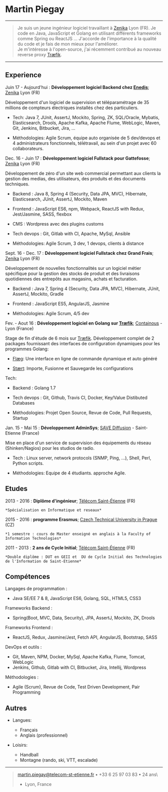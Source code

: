 Martin Piegay
============

----

>  Je suis un jeune ingénieur logiciel travaillant à [Zenika](https://www.zenika.com/) Lyon (FR).
>  Je code en Java, JavaScript et Golang en utilisant différents frameworks comme Spring ou ReactJS ...
>  J'accorde de l'importance à la qualité du code et je fais de mon mieux pour l'améliorer.\
>  Je m'intéresse à l'open-source, j'ai récemment contribué au nouveau reverse proxy [Træfik](https://traefik.io/).

----

Experience
----------
Juin 17 - Aujourd'hui
:   **Développement logiciel Backend chez [Enedis](http://www.enedis.fr/compteur-communicant)**; [Zenika](https://www.zenika.com/) Lyon (FR)

Développement d'un logiciel de supervision et téléparamétrage de 35 millions de compteurs électriques installés chez des particuliers.

* Tech: Java 7, JUnit, AssertJ, Mockito, Spring, ZK, SQL/Oracle, Mybatis, Elasticsearch, Drools, Apache Kafka, Apache Flume, WebLogic, Maven, Git, Jenkins, Bitbucket, Jira, ...

* Méthodologies: Agile Scrum, équipe auto organisée de 5 dev/devops et 4 administrateurs fonctionnels, télétravail, au sein d'un projet avec 60 collaborateurs.

Dec. 16 - Juin 17
:   **Développement logiciel Fullstack pour Gattefosse**; [Zenika](https://www.zenika.com/) Lyon (FR)

Développement de zéro d'un site web commercial permettant aux clients la gestion des medias, des utilisateurs, des produits et des documents techniques.

* Backend : Java 8, Spring 4 (Security, Data JPA, MVC), Hibernate, Elasticsearch, JUnit, AssertJ, Mockito, Maven

* Frontend : JavaScript ES6, npm, Webpack, ReactJS with Redux, Jest/Jasmine, SASS, flexbox

* CMS : Wordpress avec des plugins customs

* Tech devops : Git, Gitlab with CI, Apache, MySql, Ansible

* Méthodologies: Agile Scrum, 3 dev, 1 devops, clients à distance

Sept. 16 - Dec. 17
:   **Développement logiciel Fullstack chez Grand Frais**; [Zenika](https://www.zenika.com/) Lyon (FR)

Développement de nouvelles fonctionnalités sur un logiciel métier spécifique pour la gestion des stocks de produit et des livraisons quotidiennes des entrepôts aux magasins, achats et facturation.

* Backend : Java 7, Spring 4 (Security, Data JPA, MVC), Hibernate, JUnit, AssertJ, Mockito, Gradle

* Frontend : JavaScript ES5, AngularJS, Jasmine

* Méthodologies: Agile Scrum, 4/5 dev

Fev. - Aout 16
:   **Développement logiciel en Golang sur [Træfik](https://traefik.io/)**; [Containous](https://containo.us/) - Lyon (France)

Stage de fin d'étude de 6 mois sur [Træfik](https://traefik.io/). Développement complet de 2 packages fournissant des interfaces de configuration dynamiques pour les programmes Golang:

* [Flæg](https://github.com/containous/flaeg): Une interface en ligne de commande dynamique et auto généré

* [Stært](https://github.com/containous/staert): Importe, Fusionne et Sauvegarde les configurations

Tech:

* Backend : Golang 1.7

* Tech devops : Git, Github, Travis CI, Docker, Key/Value Distibuted Databases

* Méthodologies: Projet Open Source, Revue de Code, Pull Requests, Startup

Jan. 15 - Mai 15
:   **Développement AdminSys**; [SAVE Diffusion](http://www.savediffusion.fr/) - Saint-Etienne (France)

Mise en place d'un service de supervision des équipements du réseau (Shinken/Nagios) pour les studios de radio.

* Tech : Linux server, network protocols (SNMP, Ping, ...), Shell, Perl, Python scripts.

* Méthodologies: Equipe de 4 étudiants. approche Agile.

Etudes
---------

2013 - 2016
:   **Diplôme d'ingénieur**; [Télécom Saint-Étienne](https://www.telecom-st-etienne.fr/) (FR)

    *Spécialisation en Informatique et reseaux*

2015 - 2016
:   **programme Erasmus**; [Czech Technical University in
    Prague](https://www.cvut.cz/en) (CZ)

    *1 semestre : cours de Master enseigné en anglais à la Faculty of Information Technologies*

2011 - 2013
:   **2 ans de Cycle Initial**; [Télécom Saint-Étienne](https://www.telecom-st-etienne.fr/) (FR)

    *Double diplôme : DUT en GEII et  DU de Cycle Initial des Technologies de l'Information de Saint-Etienne*

Compétences
--------------------

Langages de programmation
:   
* Java SE/EE 7 & 8, JavaScript ES6, Golang, SQL, HTML5, CSS3

Frameworks Backend
:   
* Spring(Boot, MVC, Data, Security), JPA, AssertJ, Mockito, ZK, Drools

Frameworks Frontend
:   
* ReactJS, Redux, Jasmine/Jest, Fetch API, AngularJS, Bootstrap, SASS

DevOps et outils
:   
* Git, Maven, NPM, Docker, MySql, Apache Kafka, Flume, Tomcat, WebLogic
* Jenkins, Github, Gitlab with CI, Bitbucket, Jira, Intellij, Wordpress

Méthodologies
:   
* Agile (Scrum), Revue de Code, Test Driven Development, Pair Programming

Autres
----------------------------------------

* Langues:

     * Français
     * Anglais (professionnel)

* Loisirs:
     * Handball
     * Montagne (rando, ski, VTT, escalade)

----

> <martin.piegay@telecom-st-etienne.fr> • +33 6 25 97 03 83 • 24 ans\
> - Lyon, France
